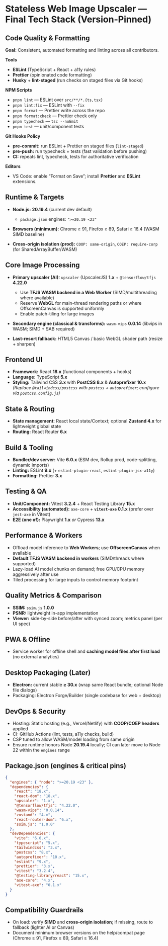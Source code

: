 # Stateless Web Image Upscaler — Final Tech Stack (Version-Pinned)

## Code Quality & Formatting

**Goal:** Consistent, automated formatting and linting across all contributors.

**Tools**
- **ESLint** (TypeScript + React + a11y rules)
- **Prettier** (opinionated code formatting)
- **Husky** + **lint-staged** (run checks on staged files via Git hooks)

**NPM Scripts**
- `pnpm lint` — ESLint over `src/**/*.{ts,tsx}`
- `pnpm lint:fix` — ESLint with `--fix`
- `pnpm format` — Prettier write across the repo
- `pnpm format:check` — Prettier check only
- `pnpm typecheck` — `tsc --noEmit`
- `pnpm test` — unit/component tests

**Git Hooks Policy**
- **pre-commit:** run ESLint + Prettier on staged files (`lint-staged`)
- **pre-push:** run typecheck + tests (fast validation before pushing)
- **CI:** repeats lint, typecheck, tests for authoritative verification

**Editors**
- VS Code: enable “Format on Save”; install **Prettier** and **ESLint** extensions.


## Runtime & Targets

* **Node.js:** **20.19.4** (current dev default)

  * `package.json` engines: `">=20.19 <23"`
* **Browsers (minimum):** Chrome ≥ 91, Firefox ≥ 89, Safari ≥ 16.4 (WASM SIMD baseline)
* **Cross-origin isolation (prod):** `COOP: same-origin`, `COEP: require-corp` (for SharedArrayBuffer/WASM)

## Core Image Processing

* **Primary upscaler (AI):** `upscaler` (UpscalerJS) **1.x** + `@tensorflow/tfjs` **4.22.0**

  * Use **TFJS WASM backend in a Web Worker** (SIMD/multithreading where available)
  * Reserve **WebGL** for main-thread rendering paths or where OffscreenCanvas is supported uniformly
  * Enable patch-tiling for large images
* **Secondary engine (classical & transforms):** `wasm-vips` **0.0.14** (libvips in WASM; SIMD + SAB required)
* **Last-resort fallback:** HTML5 Canvas / basic WebGL shader path (resize + sharpen)

## Frontend UI

* **Framework:** React **18.x** (functional components + hooks)
* **Language:** TypeScript **5.x**
* **Styling:** Tailwind CSS **3.x** with **PostCSS 8.x** & **Autoprefixer 10.x**
  *(Replace `@tailwindcss/postcss` with `postcss` + `autoprefixer`; configure via `postcss.config.js`)*

## State & Routing

* **State management:** React local state/Context; optional **Zustand 4.x** for lightweight global state
* **Routing:** React Router **6.x**

## Build & Tooling

* **Bundler/dev server:** Vite **6.0.x** (ESM dev, Rollup prod, code-splitting, dynamic imports)
* **Linting:** ESLint **9.x** (+ `eslint-plugin-react`, `eslint-plugin-jsx-a11y`)
* **Formatting:** Prettier **3.x**

## Testing & QA

* **Unit/Component:** Vitest **3.2.4** + React Testing Library **15.x**
* **Accessibility (automated):** `axe-core` + **`vitest-axe` 0.1.x** (prefer over `jest-axe` in Vitest)
* **E2E (one of):** Playwright **1.x** *or* Cypress **13.x**

## Performance & Workers

* Offload model inference to **Web Workers**; use **OffscreenCanvas** when available
* **Default TFJS WASM backend in workers** (SIMD/threads where supported)
* Lazy-load AI model chunks on demand; free GPU/CPU memory aggressively after use
* Tiled processing for large inputs to control memory footprint

## Quality Metrics & Comparison

* **SSIM:** `ssim.js` **1.0.0**
* **PSNR:** lightweight in-app implementation
* **Viewer:** side-by-side before/after with synced zoom; metrics panel (per UI spec)

## PWA & Offline

* Service worker for offline shell and **caching model files after first load** (no external analytics)

## Desktop Packaging (Later)

* **Electron:** current stable **≥ 30.x** (wrap same React bundle; optional Node file dialogs)
* Packaging: Electron Forge/Builder (single codebase for web + desktop)

## DevOps & Security

* Hosting: Static hosting (e.g., Vercel/Netlify) with **COOP/COEP headers** applied
* CI: GitHub Actions (lint, tests, a11y checks, build)
* CSP tuned to allow WASM/model loading from same origin
* Ensure runtime honors Node **20.19.4** locally; CI can later move to Node 22 within the `engines` range

## Package.json (engines & critical pins)

```json
{
  "engines": { "node": ">=20.19 <23" },
  "dependencies": {
    "react": "18.x",
    "react-dom": "18.x",
    "upscaler": "1.x",
    "@tensorflow/tfjs": "4.22.0",
    "wasm-vips": "0.0.14",
    "zustand": "4.x",
    "react-router-dom": "6.x",
    "ssim.js": "1.0.0"
  },
  "devDependencies": {
    "vite": "6.0.x",
    "typescript": "5.x",
    "tailwindcss": "3.x",
    "postcss": "8.x",
    "autoprefixer": "10.x",
    "eslint": "9.x",
    "prettier": "3.x",
    "vitest": "3.2.4",
    "@testing-library/react": "15.x",
    "axe-core": "4.x",
    "vitest-axe": "0.1.x"
  }
}
```

## Compatibility Guardrails

* On load: verify **SIMD** and **cross-origin isolation**; if missing, route to fallback (lighter AI or Canvas)
* Document minimum browser versions on the help/compat page (Chrome ≥ 91, Firefox ≥ 89, Safari ≥ 16.4)
